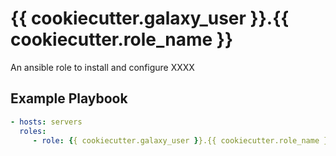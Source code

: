 # {{ cookiecutter.galaxy_user }}.{{ cookiecutter.role_name }}

An ansible role to install and configure XXXX

## Example Playbook

```yaml
- hosts: servers
  roles:
     - role: {{ cookiecutter.galaxy_user }}.{{ cookiecutter.role_name }}
```
